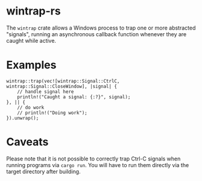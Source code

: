 # wintrap-rs

The `wintrap` crate allows a Windows process to trap one or more abstracted
"signals", running an asynchronous callback function whenever they are caught
while active.

# Examples

```
wintrap::trap(vec![wintrap::Signal::CtrlC, wintrap::Signal::CloseWindow], |signal| {
    // handle signal here
    println!("Caught a signal: {:?}", signal);
}, || {
    // do work
    // println!("Doing work");
}).unwrap();
```

# Caveats

Please note that it is not possible to correctly trap Ctrl-C signals when
running programs via `cargo run`. You will have to run them directly via the
target directory after building.
